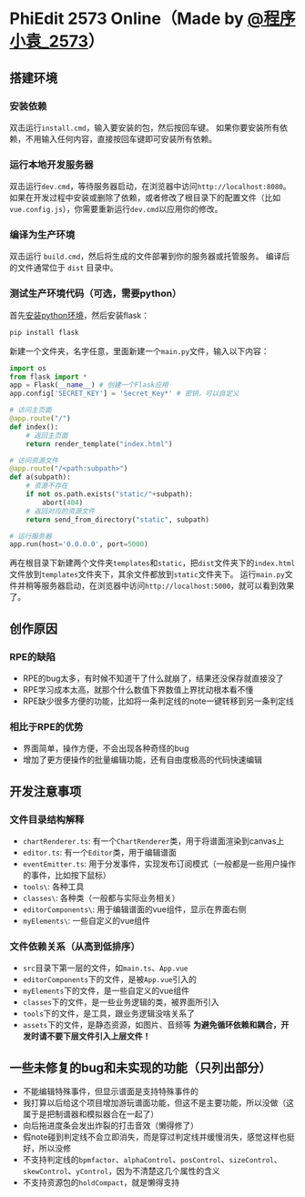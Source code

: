 # PhiEdit 2573 Online（Made by [@程序小袁_2573](https://space.bilibili.com/522248560)）


## 搭建环境

### 安装依赖

双击运行`install.cmd`，输入要安装的包，然后按回车键。
如果你要安装所有依赖，不用输入任何内容，直接按回车键即可安装所有依赖。

### 运行本地开发服务器

双击运行`dev.cmd`，等待服务器启动，在浏览器中访问`http://localhost:8080`。
如果在开发过程中安装或删除了依赖，或者修改了根目录下的配置文件（比如`vue.config.js`），你需要重新运行`dev.cmd`以应用你的修改。

### 编译为生产环境

双击运行 `build.cmd`，然后将生成的文件部署到你的服务器或托管服务。
编译后的文件通常位于 `dist` 目录中。

### 测试生产环境代码（可选，需要python）
首先[安装python环境](https://www.python.org)，然后安装flask：
```bash
pip install flask
```

新建一个文件夹，名字任意，里面新建一个`main.py`文件，输入以下内容：
```python
import os
from flask import *
app = Flask(__name__) # 创建一个Flask应用
app.config['SECRET_KEY'] = 'Secret_Key*' # 密钥，可以自定义

# 访问主页面
@app.route("/")
def index():
    # 返回主页面
    return render_template("index.html")

# 访问资源文件
@app.route("/<path:subpath>")
def a(subpath):
    # 资源不存在
    if not os.path.exists("static/"+subpath):
        abort(404)
    # 返回对应的资源文件
    return send_from_directory("static", subpath)

# 运行服务器
app.run(host='0.0.0.0', port=5000)
```
再在根目录下新建两个文件夹`templates`和`static`，把`dist`文件夹下的`index.html`文件放到`templates`文件夹下，其余文件都放到`static`文件夹下。
运行`main.py`文件并稍等服务器启动，在浏览器中访问`http://localhost:5000`，就可以看到效果了。


## 创作原因

### RPE的缺陷
- RPE的bug太多，有时候不知道干了什么就崩了，结果还没保存就直接没了
- RPE学习成本太高，就那个什么数值下界数值上界扰动根本看不懂
- RPE缺少很多方便的功能，比如将一条判定线的note一键转移到另一条判定线

### 相比于RPE的优势
- 界面简单，操作方便，不会出现各种奇怪的bug
- 增加了更方便操作的批量编辑功能，还有自由度极高的代码快速编辑

## 开发注意事项

### 文件目录结构解释
- `chartRenderer.ts`: 有一个`ChartRenderer`类，用于将谱面渲染到canvas上
- `editor.ts`: 有一个`Editor`类，用于编辑谱面
- `eventEmitter.ts`: 用于分发事件，实现发布订阅模式（一般都是一些用户操作的事件，比如按下鼠标）
- `tools\`: 各种工具
- `classes\`: 各种类（一般都与实际业务相关）
- `editorComponents\`: 用于编辑谱面的vue组件，显示在界面右侧
- `myElements\`: 一些自定义的vue组件

### 文件依赖关系（从高到低排序）
- `src`目录下第一层的文件，如`main.ts`、`App.vue`
- `editorComponents`下的文件，是被`App.vue`引入的
- `myElements`下的文件，是一些自定义的vue组件
- `classes`下的文件，是一些业务逻辑的类，被界面所引入
- `tools`下的文件，是工具，跟业务逻辑没啥关系了
- `assets`下的文件，是静态资源，如图片、音频等
**为避免循环依赖和耦合，开发时请不要下层文件引入上层文件！**


## 一些未修复的bug和未实现的功能（只列出部分）
- 不能编辑特殊事件，但显示谱面是支持特殊事件的
- 我打算以后给这个项目增加游玩谱面功能，但这不是主要功能，所以没做（这属于是把制谱器和模拟器合在一起了）
- 向后拖进度条会发出炸裂的打击音效（懒得修了）
- 假note碰到判定线不会立即消失，而是穿过判定线并缓慢消失，感觉这样也挺好，所以没修
- 不支持判定线的`bpmfactor`、`alphaControl`、`posControl`、`sizeControl`、`skewControl`、`yControl`，因为不清楚这几个属性的含义
- 不支持资源包的`holdCompact`，就是懒得支持
